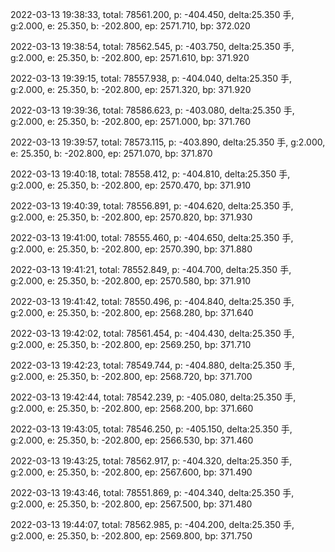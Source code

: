 2022-03-13 19:38:33, total: 78561.200, p: -404.450, delta:25.350 手, g:2.000, e: 25.350, b: -202.800, ep: 2571.710, bp: 372.020

2022-03-13 19:38:54, total: 78562.545, p: -403.750, delta:25.350 手, g:2.000, e: 25.350, b: -202.800, ep: 2571.610, bp: 371.920

2022-03-13 19:39:15, total: 78557.938, p: -404.040, delta:25.350 手, g:2.000, e: 25.350, b: -202.800, ep: 2571.320, bp: 371.920

2022-03-13 19:39:36, total: 78586.623, p: -403.080, delta:25.350 手, g:2.000, e: 25.350, b: -202.800, ep: 2571.000, bp: 371.760

2022-03-13 19:39:57, total: 78573.115, p: -403.890, delta:25.350 手, g:2.000, e: 25.350, b: -202.800, ep: 2571.070, bp: 371.870

2022-03-13 19:40:18, total: 78558.412, p: -404.810, delta:25.350 手, g:2.000, e: 25.350, b: -202.800, ep: 2570.470, bp: 371.910

2022-03-13 19:40:39, total: 78556.891, p: -404.620, delta:25.350 手, g:2.000, e: 25.350, b: -202.800, ep: 2570.820, bp: 371.930

2022-03-13 19:41:00, total: 78555.460, p: -404.650, delta:25.350 手, g:2.000, e: 25.350, b: -202.800, ep: 2570.390, bp: 371.880

2022-03-13 19:41:21, total: 78552.849, p: -404.700, delta:25.350 手, g:2.000, e: 25.350, b: -202.800, ep: 2570.580, bp: 371.910

2022-03-13 19:41:42, total: 78550.496, p: -404.840, delta:25.350 手, g:2.000, e: 25.350, b: -202.800, ep: 2568.280, bp: 371.640

2022-03-13 19:42:02, total: 78561.454, p: -404.430, delta:25.350 手, g:2.000, e: 25.350, b: -202.800, ep: 2569.250, bp: 371.710

2022-03-13 19:42:23, total: 78549.744, p: -404.880, delta:25.350 手, g:2.000, e: 25.350, b: -202.800, ep: 2568.720, bp: 371.700

2022-03-13 19:42:44, total: 78542.239, p: -405.080, delta:25.350 手, g:2.000, e: 25.350, b: -202.800, ep: 2568.200, bp: 371.660

2022-03-13 19:43:05, total: 78546.250, p: -405.150, delta:25.350 手, g:2.000, e: 25.350, b: -202.800, ep: 2566.530, bp: 371.460

2022-03-13 19:43:25, total: 78562.917, p: -404.320, delta:25.350 手, g:2.000, e: 25.350, b: -202.800, ep: 2567.600, bp: 371.490

2022-03-13 19:43:46, total: 78551.869, p: -404.340, delta:25.350 手, g:2.000, e: 25.350, b: -202.800, ep: 2567.500, bp: 371.480

2022-03-13 19:44:07, total: 78562.985, p: -404.200, delta:25.350 手, g:2.000, e: 25.350, b: -202.800, ep: 2569.800, bp: 371.750